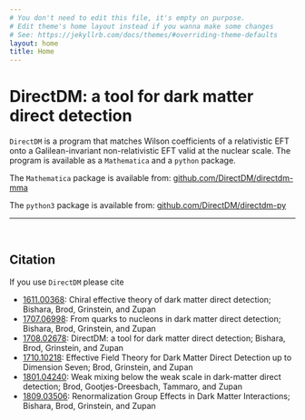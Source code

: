 ```yaml
---
# You don't need to edit this file, it's empty on purpose.
# Edit theme's home layout instead if you wanna make some changes
# See: https://jekyllrb.com/docs/themes/#overriding-theme-defaults
layout: home
title: Home
---
```


**DirectDM**: a tool for dark matter direct detection
=========

`DirectDM` is a program that matches Wilson coefficients of a relativistic EFT onto a Galilean-invariant non-relativistic EFT
valid at the nuclear scale. The program is available as a `Mathematica` and a `python` package.


The `Mathematica` package is available from: [github.com/DirectDM/directdm-mma](https://github.com/DirectDM/directdm-mma)

The `python3` package is available from: [github.com/DirectDM/directdm-py](https://github.com/DirectDM/directdm-py)

-----

<br>

## Citation
If you use `DirectDM` please cite
*   [1611.00368](https://inspirehep.net/record/1495512): Chiral effective theory of dark matter direct detection;
Bishara, Brod, Grinstein, and Zupan
*   [1707.06998](https://inspirehep.net/record/1611242): From quarks to nucleons in dark matter direct detection;
Bishara, Brod, Grinstein, and Zupan
*   [1708.02678](https://inspirehep.net/record/1615183): DirectDM: a tool for dark matter direct detection; Bishara, Brod, Grinstein, and Zupan
*   [1710.10218](https://inspirehep.net/record/1632956): Effective Field Theory for Dark Matter Direct Detection up to Dimension Seven; Brod, Grinstein, and Zupan
*   [1801.04240](https://inspirehep.net/record/1647962): Weak mixing below the weak scale in dark-matter direct detection; Brod, Gootjes-Dreesbach, Tammaro, and Zupan
*   [1809.03506](http://inspirehep.net/record/1693529): Renormalization Group Effects in Dark Matter Interactions; Bishara, Brod, Grinstein, and Zupan
